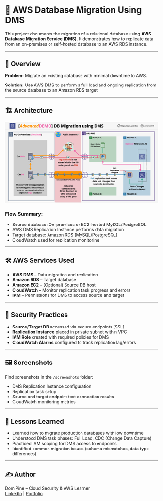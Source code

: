 # 🔄 AWS Database Migration Using DMS

This project documents the migration of a relational database using **AWS Database Migration Service (DMS)**. It demonstrates how to replicate data from an on-premises or self-hosted database to an AWS RDS instance.

---

## 📘 Overview

**Problem:** Migrate an existing database with minimal downtime to AWS.

**Solution:** Use AWS DMS to perform a full load and ongoing replication from the source database to an Amazon RDS target.

---

## 🏗️ Architecture

![Architecture Diagram](architecture.png)

### Flow Summary:
- Source database: On-premises or EC2-hosted MySQL/PostgreSQL
- AWS DMS Replication Instance performs data migration
- Target database: Amazon RDS (MySQL/PostgreSQL)
- CloudWatch used for replication monitoring

---

## 🛠️ AWS Services Used

- **AWS DMS** – Data migration and replication
- **Amazon RDS** – Target database
- **Amazon EC2** – (Optional) Source DB host
- **CloudWatch** – Monitor replication task progress and errors
- **IAM** – Permissions for DMS to access source and target

---

## 🔐 Security Practices

- **Source/Target DB** accessed via secure endpoints (SSL)
- **Replication Instance** placed in private subnet within VPC
- **IAM Role** created with required policies for DMS
- **CloudWatch Alarms** configured to track replication lag/errors

---

## 🖼️ Screenshots

Find screenshots in the `/screenshots` folder:
- DMS Replication Instance configuration
- Replication task setup
- Source and target endpoint test connection results
- CloudWatch monitoring metrics

---

## 🧠 Lessons Learned

- Learned how to migrate production databases with low downtime
- Understood DMS task phases: Full Load, CDC (Change Data Capture)
- Practiced IAM scoping for DMS access to endpoints
- Identified common migration issues (schema mismatches, data type differences)

---

## ✍️ Author

Dom Pine – Cloud Security & AWS Learner  
[LinkedIn](https://linkedin.com) | [Portfolio](https://yourportfolio.com)
